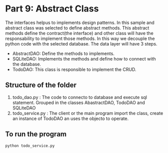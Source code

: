 # Part 9: Abstract Class

The interfaces helpus to implements design patterns. In this sample and abstract class was selected to define abstract methods.
This abstract methods define the contract(the interface) and other class will have the responsability to implement those methods.
In this way we decouple the python code with the selected database. The data layer will have 3 steps.

- AbstractDAO: Define the methods to implements.
- SQLiteDAO: Implements the methods and define how to connect with the database.
- TodoDAO: This class is responsible to implement the CRUD.


## Structure of the folder

1. todo_dao.py : The code to connecto to database and execute sql statement. Grouped in the classes AbastractDAO, TodoDAO and SQLiteDAO
1. todo_service.py : The client or the main program import the class, create an instance of TodoDAO an uses the objecto to operate.

## To run the program

```
python todo_service.py
```